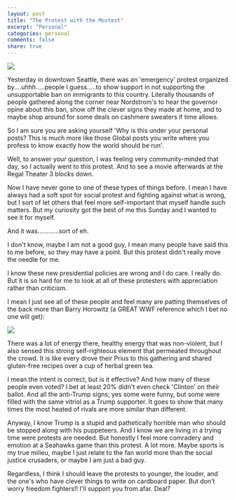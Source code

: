 ```yaml
---
layout: post
title: "The Protest with the Mostest"
excerpt: "Personal"
categories: personal
comments: false
share: true
---
```


![](https://cdn20.patchcdn.com/users/22906546/20170130/012932/styles/T600x450/public/article_images/dsc_0142-1485756084-760.jpg)



Yesterday in downtown Seattle, there was an 'emergency' protest organized by....uhhh.....people I guess.....to show support in not supporting the unsupportable ban on immigrants to this country. Literally thousands of people gathered along the corner near Nordstrom's to hear the governor opine about this ban, show off the clever signs they made at home, and to maybe shop around for some deals on cashmere sweaters if time allows.


So I am sure you are asking yourself 'Why is this under your personal posts? This is much more like those Global posts you write where you profess to know exactly how the world should be run'. 


Well, to answer your question, I was feeling very community-minded that day, so I actually went to this protest. And to see a movie afterwards at the Regal Theater 3 blocks down.



Now I have never gone to one of these types of things before. I mean I have always had a soft spot for social protest and fighting against what is wrong, but I sort of let others that feel more self-important that myself handle such matters. But my curiosity got the best of me this Sunday and I wanted to see it for myself.

And it was............sort of eh.


I don't know, maybe I am not a good guy, I mean many people have said this to me before, so they may have a point. But this protest didn't really move the needle for me.


I know these new presidential policies are wrong and I do care. I really do. But it is so hard for me to look at all of these protesters with appreciation rather than criticism. 

I mean I just see all of these people and feel many are patting themselves of the back more than Barry Horowitz (a GREAT WWF reference which I bet no one will get):


![](https://www.google.com/search?q=barry+horowitz+back+pat+gif&biw=1920&bih=990&source=lnms&tbm=isch&sa=X&ved=0ahUKEwj_qaej2-rRAhUPxmMKHfrYBywQ_AUIBigB#imgrc=wyJqyO9AIn9l1M%3A)



There was a lot of energy there, healthy energy that was non-violent, but I also sensed this strong self-righteous element that permeated throughout the crowd. It is like every drove their Prius to this gathering and shared gluten-free recipes over a cup of herbal green tea. 


I mean the intent is correct, but is it effective? And how many of these people even voted? I bet at least 20% didn't even check 'Clinton' on their ballot. And all the anti-Trump signs; yes some were funny, but some were filled with the same vitriol as a Trump supporter. It goes to show that many times the most heated of rivals are more similar than different.


Anyway, I know Trump is a stupid and pathetically horrible man who should be stopped along with his puppeteers. And I know we are living in a trying time were protests are needed. But honestly I feel more comradery and emotion at a Seahawks game than this protest. A lot more. Maybe sports is my true milieu, maybe I just relate to the fan world more than the social justice crusaders, or maybe I am just a bad guy.


Regardless, I think I should leave the protests to younger, the louder, and the one's who have clever things to write on cardboard paper. But don't worry freedom fighters!! I'll support you from afar. Deal?

